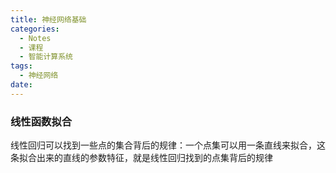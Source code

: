 ```yaml
---
title: 神经网络基础
categories:
  - Notes
  - 课程
  - 智能计算系统
tags:
  - 神经网络
date:
---
```

### 线性函数拟合
线性回归可以找到一些点的集合背后的规律：一个点集可以用一条直线来拟合，这条拟合出来的直线的参数特征，就是线性回归找到的点集背后的规律